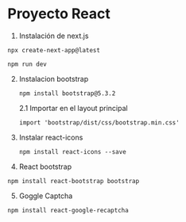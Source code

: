 # Proyecto React

1. Instalación de next.js

```
npx create-next-app@latest
```

```
npm run dev
```
2. Instalacion bootstrap
   
   ```
   npm install bootstrap@5.3.2
   ```

   2.1
   Importar en el layout principal
   ```
   import 'bootstrap/dist/css/bootstrap.min.css'
    ```
3. Instalar react-icons
   
   ```
   npm install react-icons --save
   ```
   
4. React bootstrap
```
npm install react-bootstrap bootstrap
```
5. Goggle Captcha 
```
npm install react-google-recaptcha
```